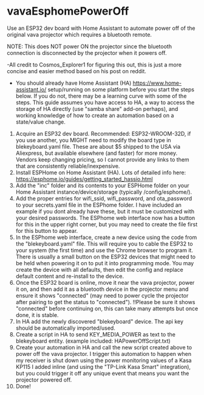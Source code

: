 # vavaEsphomePowerOff
Use an ESP32 dev board with Home Assistant to automate power off of the original vava projector which requires a bluetooth remote.
  
  NOTE: This does NOT power ON the projector since the bluetooth connection is disconnected by the projector when it powers off.
  
  -All credit to Cosmos_Explorer1 for figuring this out, this is just a more concise and easier method based on his post on reddit.

* You should already have Home Assistant (HA) https://www.home-assistant.io/ setup/running on some platform before you start the steps below.  If you do not, there may be a learning curve with some of the steps.  This guide assumes you have access to HA, a way to access the storage of HA directly (use "samba share" add-on perhaps), and working knowledge of how to create an automation based on a state/value change.  

1. Acquire an ESP32 dev board.  Recommended: ESP32-WROOM-32D, if you use another, you MIGHT need to modify the board type in blekeyboard.yaml file.  These are about $5 shipped to the USA via Aliexpress, but available elsewhere (and faster) for more money.  Vendors keep changing pricing, so I cannot provide any links to them that are consistently reliable/inexpensive.
2. Install ESPHome on Home Assistant (HA).  Lots of detailed info here: https://esphome.io/guides/getting_started_hassio.html
3. Add the "inc" folder and its contents to your ESPHome folder on your Home Assistant instance/device/storage (typically /config/esphome/).
4. Add the proper entries for wifi_ssid, wifi_password, and ota_password to your secrets.yaml file in the ESPhome folder.  I have included an example if you dont already have these, but it must be customized with your desired passwords.  The ESPhome web interface now has a button for this in the upper right corner, but you may need to create the file first for this button to appear.
5. In the ESPhome web interface, create a new device using the code from the "blekeyboard.yaml" file.  This will require you to cable the ESP32 to your system (the first time) and use the Chrome browser to program it.  There is usually a small button on the ESP32 devices that might need to be held when powering it on to put it into programming mode.  You may create the device with all defaults, then edit the config and replace default content and re-install to the device.
6. Once the ESP32 board is online, move it near the vava projector, power it on, and then add it as a bluetooth device in the projector menu and ensure it shows "connected" (may need to power cycle the projector after pairing to get the status to "connected").  !!Please be sure it shows "connected" before continuing on, this can take many attempts but once done, it is stable.
7. In HA add the newly discovered "blekeyboard" device.  The api key should be automatically imported/used.
8. Create a script in HA to send KEY_MEDIA_POWER as text to the blekeyboard entity. (example included: HAPowerOffScript.txt)
9. Create your automation in HA and call the new script created above to power off the vava projector.  I trigger this automation to happen when my receiver is shut down using the power monitoring values of a Kasa KP115 I added inline (and using the "TP-Link Kasa Smart" integration), but you could trigger it off any unique event that means you want the projector powered off.
10. Done!
